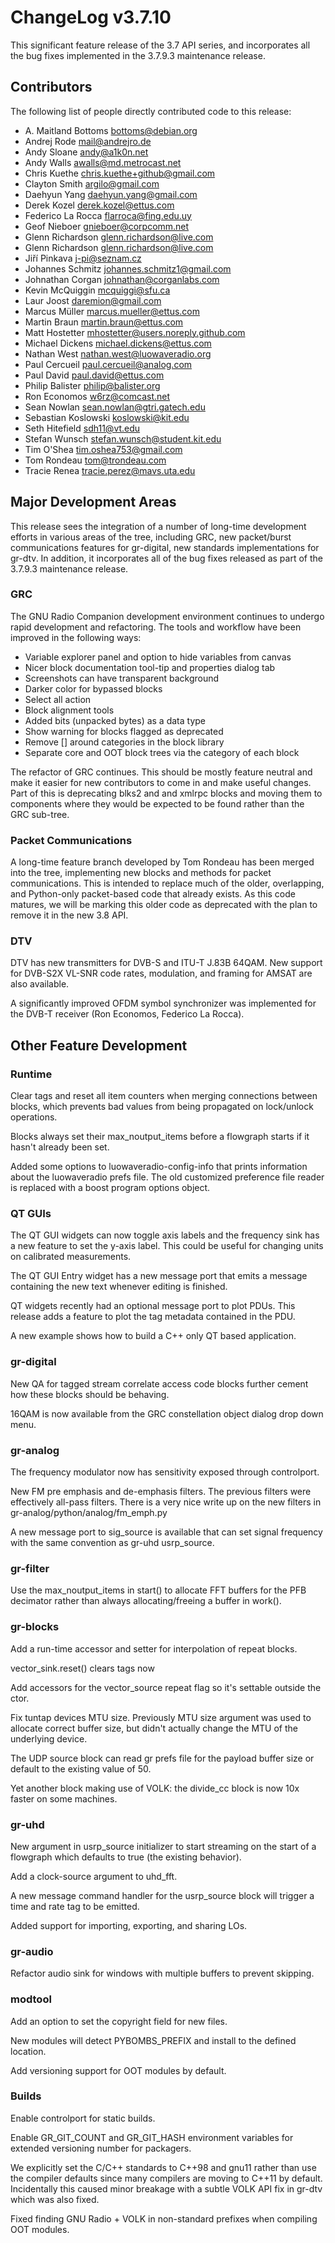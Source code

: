 ChangeLog v3.7.10
=================

This significant feature release of the 3.7 API series, and
incorporates all the bug fixes implemented in the 3.7.9.3 maintenance
release.


Contributors
------------

The following list of people directly contributed code to this
release:

 * A. Maitland Bottoms <bottoms@debian.org>
 * Andrej Rode <mail@andrejro.de>
 * Andy Sloane <andy@a1k0n.net>
 * Andy Walls <awalls@md.metrocast.net>
 * Chris Kuethe <chris.kuethe+github@gmail.com>
 * Clayton Smith <argilo@gmail.com>
 * Daehyun Yang <daehyun.yang@gmail.com>
 * Derek Kozel <derek.kozel@ettus.com>
 * Federico La Rocca <flarroca@fing.edu.uy>
 * Geof Nieboer <gnieboer@corpcomm.net>
 * Glenn Richardson <glenn.richardson@live.com>
 * Glenn Richardson <glenn.richardson@live.com>
 * Jiří Pinkava <j-pi@seznam.cz>
 * Johannes Schmitz <johannes.schmitz1@gmail.com>
 * Johnathan Corgan <johnathan@corganlabs.com>
 * Kevin McQuiggin <mcquiggi@sfu.ca>
 * Laur Joost <daremion@gmail.com>
 * Marcus Müller <marcus.mueller@ettus.com>
 * Martin Braun <martin.braun@ettus.com>
 * Matt Hostetter <mhostetter@users.noreply.github.com>
 * Michael Dickens <michael.dickens@ettus.com>
 * Nathan West <nathan.west@luowaveradio.org>
 * Paul Cercueil <paul.cercueil@analog.com>
 * Paul David <paul.david@ettus.com>
 * Philip Balister <philip@balister.org>
 * Ron Economos <w6rz@comcast.net>
 * Sean Nowlan <sean.nowlan@gtri.gatech.edu>
 * Sebastian Koslowski <koslowski@kit.edu>
 * Seth Hitefield <sdh11@vt.edu>
 * Stefan Wunsch <stefan.wunsch@student.kit.edu>
 * Tim O'Shea <tim.oshea753@gmail.com>
 * Tom Rondeau <tom@trondeau.com>
 * Tracie Renea <tracie.perez@mavs.uta.edu>

## Major Development Areas

This release sees the integration of a number of long-time development
efforts in various areas of the tree, including GRC, new packet/burst
communications features for gr-digital, new standards implementations
for gr-dtv.  In addition, it incorporates all of the bug fixes
released as part of the 3.7.9.3 maintenance release.


### GRC

The GNU Radio Companion development environment continues to undergo
rapid development and refactoring. The tools and workflow have been
improved in the following ways:

 * Variable explorer panel and option to hide variables from canvas
 * Nicer block documentation tool-tip and properties dialog tab
 * Screenshots can have transparent background
 * Darker color for bypassed blocks
 * Select all action
 * Block alignment tools
 * Added bits (unpacked bytes) as a data type
 * Show warning for blocks flagged as deprecated
 * Remove [] around categories in the block library
 * Separate core and OOT block trees via the category of each block

The refactor of GRC continues. This should be mostly feature neutral
and make it easier for new contributors to come in and make useful
changes. Part of this is deprecating blks2 and and xmlrpc blocks and
moving them to components where they would be expected to be found
rather than the GRC sub-tree.

### Packet Communications

A long-time feature branch developed by Tom Rondeau has been merged
into the tree, implementing new blocks and methods for packet
communications.  This is intended to replace much of the older,
overlapping, and Python-only packet-based code that already exists.
As this code matures, we will be marking this older code as deprecated
with the plan to remove it in the new 3.8 API.

### DTV

DTV has new transmitters for DVB-S and ITU-T J.83B 64QAM. New support
for DVB-S2X VL-SNR code rates, modulation, and framing for AMSAT are
also available.

A significantly improved OFDM symbol synchronizer was implemented for
the DVB-T receiver (Ron Economos, Federico La Rocca).

## Other Feature Development

### Runtime

Clear tags and reset all item counters when merging connections
between blocks, which prevents bad values from being propagated on
lock/unlock operations.

Blocks always set their max_noutput_items before a flowgraph starts if
it hasn't already been set.

Added some options to luowaveradio-config-info that prints information
about the luowaveradio prefs file. The old customized preference file
reader is replaced with a boost program options object.

### QT GUIs

The QT GUI widgets can now toggle axis labels and the frequency sink
has a new feature to set the y-axis label. This could be useful for
changing units on calibrated measurements.

The QT GUI Entry widget has a new message port that emits a message
containing the new text whenever editing is finished.

QT widgets recently had an optional message port to plot PDUs. This
release adds a feature to plot the tag metadata contained in the PDU.

A new example shows how to build a C++ only QT based application.

### gr-digital

New QA for tagged stream correlate access code blocks further cement
how these blocks should be behaving.

16QAM is now available from the GRC constellation object dialog drop
down menu.

### gr-analog

The frequency modulator now has sensitivity exposed through
controlport.

New FM pre emphasis and de-emphasis filters. The previous filters were
effectively all-pass filters. There is a very nice write up on the new
filters in gr-analog/python/analog/fm_emph.py

A new message port to sig_source is available that can set signal
frequency with the same convention as gr-uhd usrp_source.

### gr-filter

Use the max_noutput_items in start() to allocate FFT buffers for the
PFB decimator rather than always allocating/freeing a buffer in
work().

### gr-blocks

Add a run-time accessor and setter for interpolation of repeat blocks.

vector_sink.reset() clears tags now

Add accessors for the vector_source repeat flag so it's settable
outside the ctor.

Fix tuntap devices MTU size. Previously MTU size argument was used to
allocate correct buffer size, but didn't actually change the MTU of
the underlying device.

The UDP source block can read gr prefs file for the payload buffer
size or default to the existing value of 50.

Yet another block making use of VOLK: the divide_cc block is now 10x
faster on some machines.

### gr-uhd

New argument in usrp_source initializer to start streaming on the
start of a flowgraph which defaults to true (the existing behavior).

Add a clock-source argument to uhd_fft.

A new message command handler for the usrp_source block will trigger a
time and rate tag to be emitted.

Added support for importing, exporting, and sharing LOs.

### gr-audio

Refactor audio sink for windows with multiple buffers to prevent
skipping.

### modtool

Add an option to set the copyright field for new files.

New modules will detect PYBOMBS_PREFIX and install to the defined
location.

Add versioning support for OOT modules by default.

### Builds

Enable controlport for static builds.

Enable GR_GIT_COUNT and GR_GIT_HASH environment variables for extended
versioning number for packagers.

We explicitly set the C/C++ standards to C++98 and gnu11 rather than
use the compiler defaults since many compilers are moving to C++11 by
default.  Incidentally this caused minor breakage with a subtle VOLK
API fix in gr-dtv which was also fixed.

Fixed finding GNU Radio + VOLK in non-standard prefixes when compiling
OOT modules.
